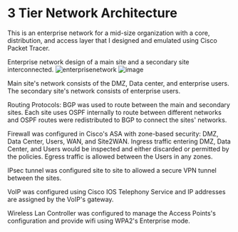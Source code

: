 # 3 Tier Network Architecture
This is an enterprise network for a mid-size organization with a core, distribution, and access layer that I designed and emulated using Cisco Packet Tracer.

Enterprise network design of a main site and a secondary site interconnected.
![enterprisenetwork](https://github.com/SilasBytes/EnterpriseNetwork-Design/assets/135275768/4f6ef1a3-74b5-4008-b3fe-216fb92019be)
![image](https://github.com/SilasBytes/EnterpriseNetwork-Design/assets/135275768/12ed76c0-0e86-4380-9e6e-ac775d6055e7)


Main site's network consists of the DMZ, Data center, and enterprise users.
The secondary site's network consists of enterprise users.

Routing Protocols: BGP was used to route between the main and secondary sites. Each site uses OSPF internally to route between different networks and OSPF routes were redistributed to BGP to connect the sites' networks.

Firewall was configured in Cisco's ASA with zone-based security: DMZ, Data Center, Users, WAN, and Site2WAN. Ingress traffic entering DMZ, Data Center, and Users would be inspected and either discarded or permitted by the policies. Egress traffic is allowed between the Users in any zones.

IPsec tunnel was configured site to site to allowed a secure VPN tunnel between the sites.

VoIP was configured using Cisco IOS Telephony Service and IP addresses are assigned by the VoIP's gateway.

Wireless Lan Controller was configured to manage the Access Points's configuration and provide wifi using WPA2's Enterprise mode.

